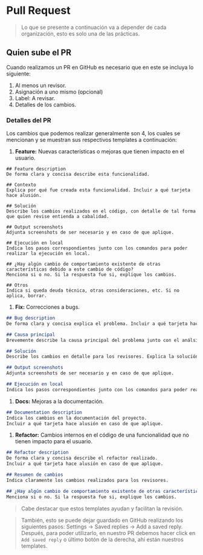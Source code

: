 # Pull Request
> Lo que se presente a continuación va a depender de cada organización, esto es solo una de las prácticas.

## Quien sube el PR

Cuando realizamos un PR en GitHub es necesario que en este se incluya lo siguiente:

1. Al menos un revisor.
2. Asignación a uno mismo (opcional)
3. Label: A revisar.
4. Detalles de los cambios.

### Detalles del PR

Los cambios que podemos realizar generalmente son 4, los cuales se mencionan y se muestran sus respectivos templates a continuación:

1. **Feature:** Nuevas características o mejoras que tienen impacto en el usuario.

```textplain
## Feature description
De forma clara y concisa describe esta funcionalidad.

## Contexto
Explica por qué fue creada esta funcionalidad. Incluir a qué tarjeta hace alusión.

## Solución
Describe los cambios realizados en el código, con detalle de tal forma que quien revise entienda a cabalidad.

## Output screenshots
Adjunta screenshots de ser necesario y en caso de que aplique.

## Ejecución en local
Indica los pasos correspondientes junto con los comandos para poder realizar la ejecución en local.

## ¿Hay algún cambio de comportamiento existente de otras características debido a este cambio de código?
Menciona si o no. Si la respuesta fue si, explique los cambios.

## Otros
Indica si queda deuda técnica, otras consideraciones, etc. Si no aplica, borrar.
```

1. **Fix:** Correcciones a bugs.

```markdown
## Bug description
De forma clara y concisa explica el problema. Incluir a qué tarjeta hace alusión.

## Causa principal
Brevemente describe la causa principal del problema junto con el análsis de este.

## Solución
Describe los cambios en detalle para los revisores. Explica la solución técnica del problema y cómo esta la resuelve.

## Output screenshots
Adjunta screenshots de ser necesario y en caso de que aplique.

## Ejecución en local
Indica los pasos correspondientes junto con los comandos para poder realizar la ejecución en local.
```

1. **Docs:** Mejoras a la documentación.

```markdown
## Documentation description
Indica los cambios en la documentación del proyecto. 
Incluir a qué tarjeta hace alusión en caso de que aplique.
```

1. **Refactor:** Cambios internos en el código de una funcionalidad que no tienen impacto para el usuario.

```markdown
## Refactor description
De forma clara y concisa describe el refactor realizado. 
Incluir a qué tarjeta hace alusión en caso de que aplique.

## Resumen de cambios
Indica claramente los cambios realizados para los revisores.

## ¿Hay algún cambio de comportamiento existente de otras características debido a este cambio de código?
Menciona si o no. Si la respuesta fue si, explique los cambios.
```

> Cabe destacar que estos templates ayudan y facilitan la revisión.

> También, esto se puede dejar guardado en GitHub realizando los siguientes pasos: Settings → Saved replies → Add a saved reply. Después, para poder utilizarlo, en nuestro PR debemos hacer click en `Add saved reply` o último botón de la derecha, ahí están nuestros templates.
